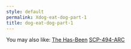 ```yaml
---
style: default
permalink: Xdog-eat-dog-part-1
title: dog-eat-dog-part-1
---
```

You may also like:
[The Has-Been](http://scp-wiki.net/the-has-been)
[SCP-494-ARC](http://scp-wiki.net/scp-494-arc)